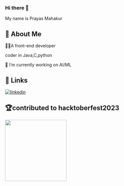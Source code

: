 ### Hi there 👋
My name is Prayas Mahakur

## 🚀 About Me
👨‍💻A front-end developer 

coder in Java,C,python

🔭 I’m currently working on AI/ML 



## 🔗 Links
[![linkedin](https://img.shields.io/badge/linkedin-0A66C2?style=for-the-badge&logo=linkedin&logoColor=white)](https://www.linkedin.com/in/prayas-mahakur-02ab71266/)

## 🏆contributed to hacktoberfest2023
<img src="https://assets.holopin.io/hf2023levels/level4-blue-helmet-suit-flippers-anchor.webp" width = 200px style="align:center">

